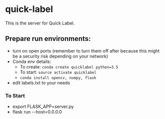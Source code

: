 # quick-label
This is the server for Quick Label.

## Prepare run environments:
* turn on open ports (remember to turn them off after because this might be a security risk depending on your network)
* Conda env details:
  * To create: `conda create quicklabel python=3.5`
  * To start: `source activate quicklabel` 
   * `conda install opencv, numpy, flask`
* edit labels.txt to your needs 
### To Start
* export FLASK_APP=server.py
* flask run --host=0.0.0.0

